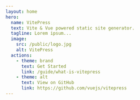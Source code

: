 ```yaml
---
layout: home
hero:
  name: VitePress
  text: Vite & Vue powered static site generator.
  tagline: Lorem ipsum...
  image:
    src: /public/logo.jpg
    alt: VitePress
  actions:
    - theme: brand
      text: Get Started
      link: /guide/what-is-vitepress
    - theme: alt
      text: View on GitHub
      link: https://github.com/vuejs/vitepress
---
```

